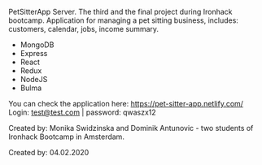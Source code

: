 PetSitterApp
Server. 
The third and the final project during Ironhack bootcamp. 
Application for managing a pet sitting business, includes: customers, calendar, jobs, income summary.

* MongoDB
* Express
* React
* Redux
* NodeJS
* Bulma 

You can check the application here: 
https://pet-sitter-app.netlify.com/
Login: test@test.com | password: qwaszx12

Created by: Monika Swidzinska and Dominik Antunovic - two students of Ironhack Bootcamp in Amsterdam.

Created by: 04.02.2020
